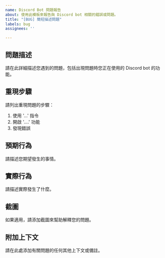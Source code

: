 ```yaml
---
name: Discord Bot 問題報告
about: 使用此模板來報告與 Discord bot 相關的錯誤或問題。
title: "[BUG] 簡短描述問題"
labels: bug
assignees: ''

---
```


## 問題描述
請在此詳細描述您遇到的問題，包括出現問題時您正在使用的 Discord bot 的功能。

## 重現步驟
請列出重現問題的步驟：
1. 使用 '...' 指令
2. 開啟 '....' 功能
3. 發現錯誤

## 預期行為
請描述您期望發生的事情。

## 實際行為
請描述實際發生了什麼。

## 截圖
如果適用，請添加截圖來幫助解釋您的問題。

## 附加上下文
請在此處添加有關問題的任何其他上下文或備註。
